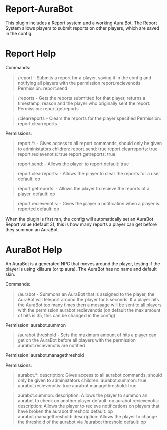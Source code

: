 # Report-AuraBot

This plugin includes a Report system and a working Aura Bot.
The Report System allows players to submit reports on other players, which are saved in the config.

# Report Help

Commands:

> /report <name> <reason> - Submits a report for a player, saving it in the config and notifying all players with the permission report.recievenotis
  Permission: report.send
  
> /reports <name> - Gets the reports submitted for that player, returns a timestamp, reason and the player who originally sent the report.
  Permission: report.getreports
  
> /clearreports <name> - Clears the reports for the player specified
  Permission: report.clearreports
  
Permissions:
  >  report.*:
    - Gives access to all report commands, should only be given to administators
    children:
      report.send: true
      report.clearreports: true
      report.recievenotis: true
      report.getreports: true
      
  > report.send:
      - Allows the player to report
      default: true
      
  > report.clearreports:
      - Allows the player to clear the reports for a user
      default: op
      
  > report.getreports:
      - Allows the player to recieve the reports of a player.
      default: op
      
  > report.recievenotis:
      - Gives the player a notification when a player is reported
      default: op
      
When the plugin is first ran, the config will automatically set an AuraBot Report value (default 3), this is how many reports a player can get before they summon an AuraBot.

# AuraBot Help

An AuraBot is a generated NPC that moves around the player, testing if the player is using killaura (or tp aura).
The AuraBot has no name and default skin.

Commands:

> /aurabot <name> - Summons an AuraBot that is assigned to the player, the AuraBot will teleport around the player for 5 seconds. If a player hits the AuraBot too many times then a message will be sent to all players with the permission aurabot.recievenotis (on default the max amount of hits is 35, this can be changed in the config)
  
  Permission: aurabot.summon
  
> /aurabot threshold <int> - Sets the maximum amount of hits a player can get on the AuraBot before all players with the permission aurabot.recievenotis are notified.
  
  Permission: aurabot.managethreshold
  
Permissions:

  > aurabot.*:
    description: Gives access to all aurabot commands, should only be given to administators
    children:
      aurabot.summon: true
      aurabot.recievenotis: true
      aurabot.managethreshold: true

  > aurabot.summon:
      description: Allows the player to summon an aurabot to check on another player
      default: op
  > aurabot.recievenotis:
      description: Allows the player to recieve notifications on players that have broken the aurabot threshold
      default: op
  > aurabot.managethreshold:
      description: Allows the player to change the threshold of the aurabot via /aurabot threshold <int>
      default: op
  

  

      


